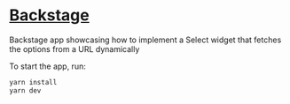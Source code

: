 # [Backstage](https://backstage.io)

Backstage app showcasing how to implement a Select widget that fetches the options from a URL dynamically

To start the app, run:

```sh
yarn install
yarn dev
```
